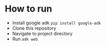 # How to run
* Install google adk `pip install google-adk`
* Clone this repository
* Navigate to project directory
*  Run `adk web`
